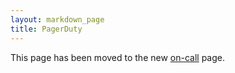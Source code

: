 ```yaml
---
layout: markdown_page
title: PagerDuty
---
```


This page has been moved to the new [on-call](https://github.com/isamu-isozaki/teamai_test/tree/master/on-call/index.html.md) page.
